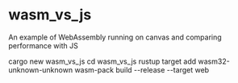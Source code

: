 # wasm_vs_js
An example of WebAssembly running on canvas and comparing performance with JS

cargo new wasm_vs_js
cd wasm_vs_js
rustup target add wasm32-unknown-unknown wasm-pack build --release --target web
